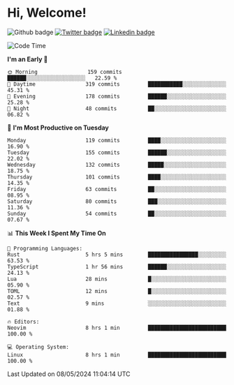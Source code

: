   # Hi, Welcome!
  ![Github badge](https://img.shields.io/github/followers/kraken-afk.svg?style=social&label=Follow&maxAge=2592000)
  [![Twitter badge](https://img.shields.io/badge/-Twitter-00acee?style=flat-square&logo=Twitter&logoColor=white)](https://twitter.com/trshppl)
  [![Linkedin badge](https://img.shields.io/badge/LinkedIn-0077B5?style=flat-square&logo=linkedin&logoColor=white)](https://www.linkedin.com/in/noveanrer)
<!--START_SECTION:waka-->
![Code Time](http://img.shields.io/badge/Code%20Time-182%20hrs%2057%20mins-blue)

**I'm an Early 🐤** 

```text
🌞 Morning                159 commits         ██████░░░░░░░░░░░░░░░░░░░   22.59 % 
🌆 Daytime                319 commits         ███████████░░░░░░░░░░░░░░   45.31 % 
🌃 Evening                178 commits         ██████░░░░░░░░░░░░░░░░░░░   25.28 % 
🌙 Night                  48 commits          ██░░░░░░░░░░░░░░░░░░░░░░░   06.82 % 
```
📅 **I'm Most Productive on Tuesday** 

```text
Monday                   119 commits         ████░░░░░░░░░░░░░░░░░░░░░   16.90 % 
Tuesday                  155 commits         ██████░░░░░░░░░░░░░░░░░░░   22.02 % 
Wednesday                132 commits         █████░░░░░░░░░░░░░░░░░░░░   18.75 % 
Thursday                 101 commits         ████░░░░░░░░░░░░░░░░░░░░░   14.35 % 
Friday                   63 commits          ██░░░░░░░░░░░░░░░░░░░░░░░   08.95 % 
Saturday                 80 commits          ███░░░░░░░░░░░░░░░░░░░░░░   11.36 % 
Sunday                   54 commits          ██░░░░░░░░░░░░░░░░░░░░░░░   07.67 % 
```


📊 **This Week I Spent My Time On** 

```text
💬 Programming Languages: 
Rust                     5 hrs 5 mins        ████████████████░░░░░░░░░   63.53 % 
TypeScript               1 hr 56 mins        ██████░░░░░░░░░░░░░░░░░░░   24.13 % 
Lua                      28 mins             █░░░░░░░░░░░░░░░░░░░░░░░░   05.90 % 
TOML                     12 mins             █░░░░░░░░░░░░░░░░░░░░░░░░   02.57 % 
Text                     9 mins              ░░░░░░░░░░░░░░░░░░░░░░░░░   01.88 % 

🔥 Editors: 
Neovim                   8 hrs 1 min         █████████████████████████   100.00 % 

💻 Operating System: 
Linux                    8 hrs 1 min         █████████████████████████   100.00 % 
```


 Last Updated on 08/05/2024 11:04:14 UTC
<!--END_SECTION:waka-->